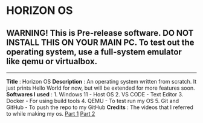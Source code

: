 # HORIZON OS
## WARNING! This is Pre-release software. DO NOT INSTALL THIS ON YOUR MAIN PC. To test out the operating system, use a full-system emulator like qemu or virtualbox.
---
**Title** : Horizon OS
**Description** : An operating system written from scratch. It just prints Hello World for now, but will be extended for more features soon.
**Softwares I used** : 1. Windows 11 - Host OS
                       2. VS CODE - Text Editor
                       3. Docker - For using build tools
                       4. QEMU - To test run my OS
                       5. Git and GitHub - To push the repo to my GitHub
**Credits** : The videos that I referred to while making my os.
              [Part 1](https://www.youtube.com/watch?v=FkrpUaGThTQ&t)
              [Part 2](https://www.youtube.com/watch?v=wz9CZBeXR6U)